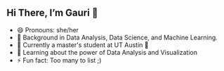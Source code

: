 ## Hi There, I’m Gauri 👋
- 😄 Pronouns: she/her
- 👀 Background in Data Analysis, Data Science, and Machine Learning.
- 🌱 Currently a master's student at UT Austin 🤟
- 💞️ Learning about the power of Data Analysis and Visualization
- ⚡ Fun fact: Too many to list ;)

<!---
GauriR011/GauriR011 is a ✨ special ✨ repository because its `README.md` (this file) appears on your GitHub profile.
You can click the Preview link to take a look at your changes.
--->
